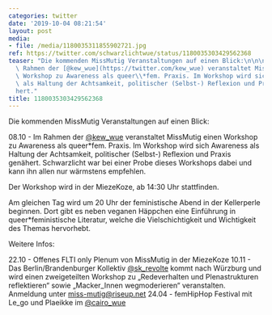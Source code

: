 ```yaml
---
categories: twitter
date: '2019-10-04 08:21:54'
layout: post
media:
- file: /media/1180035311855902721.jpg
ref: https://twitter.com/schwarzlichtwue/status/1180035303429562368
teaser: "Die kommenden MissMutig Veranstaltungen auf einen Blick:\n\n\n\n08.10 - Im\
  \ Rahmen der [@kew_wue](https://twitter.com/kew_wue) veranstaltet MissMutig einen\
  \ Workshop zu Awareness als queer\\*fem. Praxis. Im Workshop wird sich Awareness\
  \ als Haltung der Achtsamkeit, politischer (Selbst-) Reflexion und Praxis gen\xE4\
  hert."
title: 1180035303429562368
---
```

Die kommenden MissMutig Veranstaltungen auf einen Blick:



08.10 - Im Rahmen der [@kew_wue](https://twitter.com/kew_wue) veranstaltet MissMutig einen Workshop zu Awareness als queer\*fem. Praxis. Im Workshop wird sich Awareness als Haltung der Achtsamkeit, politischer (Selbst-) Reflexion und Praxis genähert.
Schwarzlicht war bei einer Probe dieses Workshops dabei und kann ihn allen nur wärmstens empfehlen.



Der Workshop wird in der MiezeKoze, ab 14:30 Uhr stattfinden.



Am gleichen Tag wird um 20 Uhr der feministische Abend in der Kellerperle beginnen.
Dort gibt es neben veganen Häppchen eine Einführung in queer\*feministische Literatur, welche die Vielschichtigkeit und Wichtigkeit des Themas hervorhebt.



Weitere Infos:


22.10 - Offenes FLTI only Plenum von MissMutig in der MiezeKoze
10.11 - Das Berlin/Brandenburger Kollektiv [@sk_revolte](https://twitter.com/sk_revolte) kommt nach Würzburg und wird einen zweigeteilten Workshop zu „Redeverhalten und Plenastrukturen reflektieren“ sowie „Macker_Innen wegmoderieren“ veranstalten. Anmeldung unter miss-mutig@riseup.net 
24.04 - femHipHop Festival mit Le_go und Plaeikke im [@cairo_wue](https://twitter.com/cairo_wue)